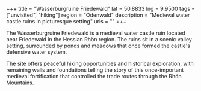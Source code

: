 +++
title = "Wasserburgruine Friedewald"
lat = 50.8833
lng = 9.9500
tags = ["unvisited", "hiking"]
region = "Odenwald"
description = "Medieval water castle ruins in picturesque setting"
urls = ""
+++

The Wasserburgruine Friedewald is a medieval water castle ruin located near Friedewald in the Hessian Rhön region. The ruins sit in a scenic valley setting, surrounded by ponds and meadows that once formed the castle's defensive water system.

The site offers peaceful hiking opportunities and historical exploration, with remaining walls and foundations telling the story of this once-important medieval fortification that controlled the trade routes through the Rhön Mountains.